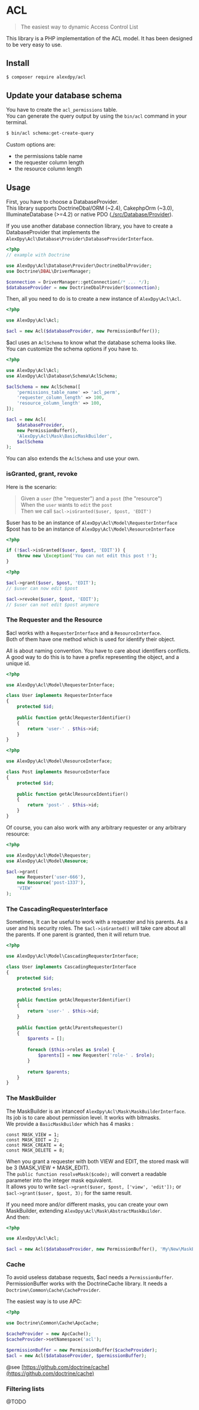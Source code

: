 # ACL

> The easiest way to dynamic Access Control List

This library is a PHP implementation of the ACL model.
It has been designed to be very easy to use.


## Install
```sh
$ composer require alexdpy/acl
```


## Update your database schema

You have to create the `acl_permissions` table.  
You can generate the query output by using the `bin/acl` command in your terminal.
```sh
$ bin/acl schema:get-create-query 
```
Custom options are:
- the permissions table name
- the requester column length
- the resource column length


## Usage

First, you have to choose a DatabaseProvider.  
This library supports DoctrineDbal/ORM (~2.4), CakephpOrm (~3.0), IlluminateDatabase (>=4.2) or native PDO ([./src/Database/Provider](./src/Database/Provider)).

If you use another database connection library, you have to create a DatabaseProvider that implements the `AlexDpy\Acl\Database\Provider\DatabaseProviderInterface`.

```php
<?php
// example with Doctrine

use AlexDpy\Acl\Database\Provider\DoctrineDbalProvider;
use Doctrine\DBAL\DriverManager;

$connection = DriverManager::getConnection(/* ... */);
$databaseProvider = new DoctrineDbalProvider($connection);
```

Then, all you need to do is to create a new instance of `AlexDpy\Acl\Acl`.

```php
<?php

use AlexDpy\Acl\Acl;

$acl = new Acl($databaseProvider, new PermissionBuffer());
```

$acl uses an `AclSchema` to know what the database schema looks like.  
You can customize the schema options if you have to.
```php
<?php

use AlexDpy\Acl\Acl;
use AlexDpy\Acl\Database\Schema\AclSchema;

$aclSchema = new AclSchema([
    'permissions_table_name' => 'acl_perm',
    'requester_column_length' => 100,
    'resource_column_length' => 100,
]);

$acl = new Acl(
    $databaseProvider,
    new PermissionBuffer(),
    'AlexDpy\Acl\Mask\BasicMaskBuilder',
    $aclSchema
);
```
You can also extends the `AclSchema` and use your own.


### isGranted, grant, revoke

Here is the scenario:
> Given a `user` (the "requester") and a `post` (the "resource")  
> When the `user` wants to `edit` the `post`  
> Then we call `$acl->isGranted($user, $post, 'EDIT')`

$user has to be an instance of `AlexDpy\Acl\Model\RequesterInterface`  
$post has to be an instance of `AlexDpy\Acl\Model\ResourceInterface`

```php
<?php

if (!$acl->isGranted($user, $post, 'EDIT')) {
    throw new \Exception('You can not edit this post !');
}
```

```php
<?php

$acl->grant($user, $post, 'EDIT');
// $user can now edit $post

$acl->revoke($user, $post, 'EDIT');
// $user can not edit $post anymore
```


### The Requester and the Resource

$acl works with a `RequesterInterface` and a `ResourceInterface`.  
Both of them have one method which is used for identify their object.

All is about naming convention. You have to care about identifiers conflicts.  
A good way to do this is to have a prefix representing the object, and a unique id.

```php
<?php

use AlexDpy\Acl\Model\RequesterInterface;

class User implements RequesterInterface
{
    protected $id;
    
    public function getAclRequesterIdentifier()
    {
        return 'user-' . $this->id;
    }
}
```
```php
<?php

use AlexDpy\Acl\Model\ResourceInterface;

class Post implements ResourceInterface
{
    protected $id;
    
    public function getAclResourceIdentifier()
    {
        return 'post-' . $this->id;
    }
}
```

Of course, you can also work with any arbitrary requester or any arbitrary resource:
```php
<?php

use AlexDpy\Acl\Model\Requester;
use AlexDpy\Acl\Model\Resource;

$acl->grant(
    new Requester('user-666'),
    new Resource('post-1337'),
    'VIEW'
);
```

### The CascadingRequesterInterface
Sometimes, It can be useful to work with a requester and his parents. As a user and his security roles.
The `$acl->isGranted()` will take care about all the parents. If one parent is granted, then it will return true.
```php
<?php

use AlexDpy\Acl\Model\CascadingRequesterInterface;

class User implements CascadingRequesterInterface
{
    protected $id;
    
    protected $roles;
    
    public function getAclRequesterIdentifier()
    {
        return 'user-' . $this->id;
    }
    
    public function getAclParentsRequester()
    {
        $parents = [];
        
        foreach ($this->roles as $role) {
            $parents[] = new Requester('role-' . $role);
        }
        
        return $parents;
    }
}
```


### The MaskBuilder

The MaskBuilder is an intanceof `AlexDpy\Acl\Mask\MaskBuilderInterface`.  
Its job is to care about permission level. It works with bitmasks.  
We provide a `BasicMaskBuilder` which has 4 masks :
```
const MASK_VIEW = 1;
const MASK_EDIT = 2;
const MASK_CREATE = 4;
const MASK_DELETE = 8;
```
When you grant a requester with both VIEW and EDIT, the stored mask will be 3 (MASK_VIEW + MASK_EDIT).  
The `public function resolveMask($code);` will convert a readable parameter into the integer mask equivalent.  
It allows you to write `$acl->grant($user, $post, ['view', 'edit']);` or `$acl->grant($user, $post, 3);` for the same result.

If you need more and/or different masks, you can create your own MaskBuilder, extending `AlexDpy\Acl\Mask\AbstractMaskBuilder`.  
And then:
```php
<?php

use AlexDpy\Acl\Acl;

$acl = new Acl($databaseProvider, new PermissionBuffer(), 'My\New\MaskBuilder');
```


### Cache

To avoid useless database requests, $acl needs a `PermissionBuffer`.
PermissionBuffer works with the DoctrineCache library. It needs a `Doctrine\Common\Cache\CacheProvider`.

The easiest way is to use APC:
```php
<?php

use Doctrine\Common\Cache\ApcCache;

$cacheProvider = new ApcCache();
$cacheProvider->setNamespace('acl');

$permissionBuffer = new PermissionBuffer($cacheProvider);
$acl = new Acl($databaseProvider, $permissionBuffer);
```
@see [https://github.com/doctrine/cache](https://github.com/doctrine/cache)


### Filtering lists

@TODO
